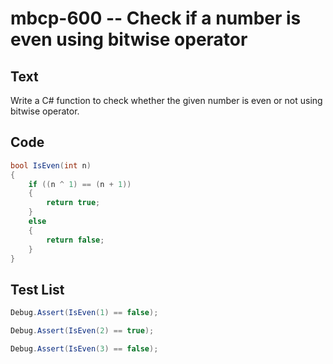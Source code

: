 # mbcp-600 -- Check if a number is even using bitwise operator

## Text

Write a C# function to check whether the given number is even or not using bitwise operator.

## Code

```csharp
bool IsEven(int n) 
{ 
    if ((n ^ 1) == (n + 1)) 
    { 
        return true; 
    } 
    else 
    { 
        return false; 
    } 
}
```

## Test List

```csharp
Debug.Assert(IsEven(1) == false);
```

```csharp
Debug.Assert(IsEven(2) == true);
```

```csharp
Debug.Assert(IsEven(3) == false);
```
